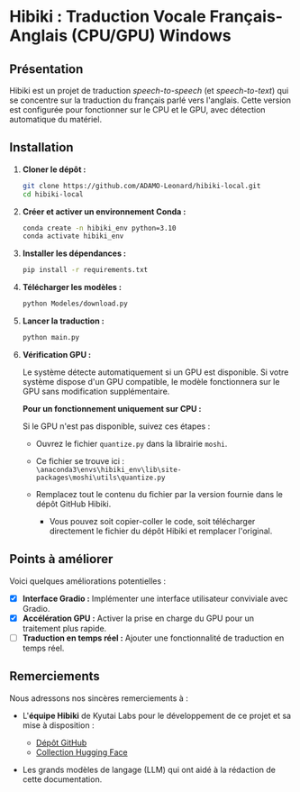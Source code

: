 # Hibiki : Traduction Vocale Français-Anglais (CPU/GPU) Windows

## Présentation

Hibiki est un projet de traduction *speech-to-speech* (et *speech-to-text*) qui se concentre sur la traduction du français parlé vers l'anglais. Cette version est configurée pour fonctionner sur le CPU et le GPU, avec détection automatique du matériel.

## Installation

1. **Cloner le dépôt :**

    ```bash
    git clone https://github.com/ADAMO-Leonard/hibiki-local.git
    cd hibiki-local
    ```

2. **Créer et activer un environnement Conda :**

    ```bash
    conda create -n hibiki_env python=3.10
    conda activate hibiki_env
    ```

3. **Installer les dépendances :**

    ```bash
    pip install -r requirements.txt
    ```

4. **Télécharger les modèles :**

    ```bash
    python Modeles/download.py
    ```
    
5. **Lancer la traduction :**

    ```bash
    python main.py
    ```


6. **Vérification GPU :**

    Le système détecte automatiquement si un GPU est disponible. Si votre système dispose d'un GPU compatible, le modèle fonctionnera sur le GPU sans modification supplémentaire.

    **Pour un fonctionnement uniquement sur CPU :**
    
    Si le GPU n'est pas disponible, suivez ces étapes :
    
    - Ouvrez le fichier `quantize.py` dans la librairie `moshi`.
    - Ce fichier se trouve ici :  
      `\anaconda3\envs\hibiki_env\lib\site-packages\moshi\utils\quantize.py`
    
    - Remplacez tout le contenu du fichier par la version fournie dans le dépôt GitHub Hibiki.
      - Vous pouvez soit copier-coller le code, soit télécharger directement le fichier du dépôt Hibiki et remplacer l'original.



## Points à améliorer

Voici quelques améliorations potentielles :

-   [X]  **Interface Gradio :**  Implémenter une interface utilisateur conviviale avec Gradio.
-   [x]  **Accélération GPU :**  Activer la prise en charge du GPU pour un traitement plus rapide.
-   [ ]  **Traduction en temps réel :**  Ajouter une fonctionnalité de traduction en temps réel.

## Remerciements

Nous adressons nos sincères remerciements à :

*   L'**équipe Hibiki** de Kyutai Labs pour le développement de ce projet et sa mise à disposition :
    *   [Dépôt GitHub](https://github.com/kyutai-labs/hibiki)
    *   [Collection Hugging Face](https://huggingface.co/collections/kyutai/hibiki-fr-en-67a48835a3d50ee55d37c2b5)
  

*    Les grands modèles de langage (LLM) qui ont aidé à la rédaction de cette documentation.
